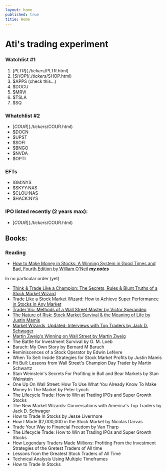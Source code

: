 ```yaml
---
layout: home
published: true
titie: Home
---
```


# Ati's trading experiment

### Watchlist #1
1. [$PLTR](./tickers/$PLTR.html)
1. [$SHOP](./tickers/$SHOP.html)
1. $APPS (check this...)
1. $DOCU
1. $MRVI
1. $TSLA
1. $SQ


### Whatchlist #2
- [$COUR](./tickers/$COUR.html)
- $DOCN
- $UPST
- $SOFI
- $BNGO
- $NVDA
- $OPTI



### EFTs
- IGM:NYS
- $SKYY:NAS
- $CLOU:NAS
- $HACK:NYS


### IPO listed recently (2 years max):
- [$COUR](./tickers/$COUR.html)




## Books:

### Reading 
- [How to Make Money in Stocks: A Winning System in Good Times and Bad, Fourth Edition by William O'Neil](https://www.amazon.com/How-Make-Money-Stocks-Winning/dp/0071614133) ***[my notes](./notes/books/how-to-make-mone-in-stocks.html)***


In no particular order (yet)

- [Think & Trade Like a Champion: The Secrets, Rules & Blunt Truths of a Stock Market Wizard](https://www.amazon.com.au/Think-Trade-Like-Champion-Secrets/dp/0996307931)
- [Trade Like a Stock Market Wizard: How to Achieve Super Performance in Stocks in Any Market](https://www.amazon.com.au/Trader-Vic-Methods-Wall-Street-Master-ebook/dp/B001C345CS)
- [Trader Vic: Methods of a Wall Street Master by Victor Sperandeo ](https://www.amazon.com.au/Trader-Vic-Methods-Wall-Street-Master-ebook/dp/B001C345CS)
- [The Nature of Risk: Stock Market Survival & the Meaning of Life by Justin Mamis](https://www.amazon.com.au/Nature-Publishing-Library-Contrary-Opinion/dp/0870341324)
- [Market Wizards, Updated: Interviews with Top Traders by Jack D. Schwager](https://www.amazon.com.au/Market-Wizards-Interviews-Traders-Updated/dp/1118273052)
- [Martin Zweig's Winning on Wall Street by Martin Zweig ](https://www.amazon.com.au/Winning-Wall-Street-Martin-Zweig/dp/0446672815/)
- The Battle for Investment Survival by G. M. Loeb
- Baruch: My Own Story by Bernard M Baruch
- Reminiscences of a Stock Operator by Edwin Lefèvre
- When To Sell: Inside Strategies for Stock Market Profits by Justin Mamis
- Pit Bull: Lessons from Wall Street's Champion Day Trader by Martin Schwartz
- Stan Weinstein's Secrets For Profiting in Bull and Bear Markets by Stan Weinstein
- One Up On Wall Street: How To Use What You Already Know To Make Money In The Market by Peter Lynch
- The Lifecycle Trade: How to Win at Trading IPOs and Super Growth Stocks
- The New Market Wizards: Conversations with America's Top Traders by Jack D. Schwager
- How to Trade In Stocks by Jesse Livermore
- How I Made $2,000,000 in the Stock Market by Nicolas Darvas
- Trade Your Way to Financial Freedom by Van Tharp 
- The Lifecycle Trade: How to Win at Trading IPOs and Super Growth Stocks
- How Legendary Traders Made Millions: Profiting From the Investment Strategies of the Gretest Traders of All time
- Lessons from the Greatest Stock Traders of All Time
- Technical Analysis Using Multiple Timeframes 
- How to Trade In Stocks


